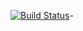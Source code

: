 [![Build Status](https://travis-ci.org/ankhers/openRTB-hs.svg?branch=master)](https://travis-ci.org/ankhers/openRTB-hs)-
